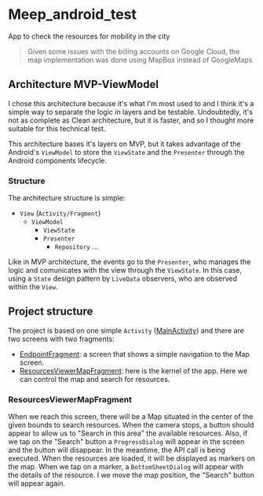 # Meep_android_test
App to check the resources for mobility in the city

> Given some issues with the billing accounts on Google Cloud, the map implementation was done using MapBox instead of GoogleMaps

## Architecture MVP-ViewModel

I chose this architecture because it's what I'm most used to and I think it's a simple way to separate the logic in layers and be testable. Undoubtedly,  it's not as complete as Clean architecture, but it is faster, and so I thought more suitable for this technical test.

This architecture bases it's layers on MVP, but it takes advantage of the Android's `ViewModel` to store the `ViewState` and the `Presenter` through the Android components lifecycle.

### Structure

The architecture structure is simple:

* `View` (`Activity/Fragment`)
  * `ViewModel`
    * `ViewState`
    * `Presenter`
      * `Repository` ...
    
Like in MVP architecture, the events go to the `Presenter`, who manages the logic and comunicates with the view through the `ViewState`. In this case, using a `State` design pattern by `LiveData` observers, who are observed within the `View`.

## Project structure

The project is based on one simple `Activity` ([MainActivity][1]) and there are two screens with two fragments:

* [EndpointFragment][2]: a screen that shows a simple navigation to the Map screen.
* [ResourcesViewerMapFragment][3]: here is the kernel of the app. Here we can control the map and search for resources.

### ResourcesViewerMapFragment

When we reach this screen, there will be a Map situated in the center of the given bounds to search resources. When the camera stops, a button should appear to allow us to "Search in this area" the available resources. Also, if we tap on the "Search" button a `ProgressDialog` will appear in the screen and the button will disappear. In the meantime, the API call is being executed.
When the resources are loaded, it will be displayed as markers on the map. When we tap on a marker, a `BottomSheetDialog` will appear with the details of the resource.
I we move the map position, the "Search" button will appear again.

[1]: https://github.com/xcelder/Meep_android_test/blob/main/app/src/main/java/com/example/meep_android_test/features/MainActivity.kt
[2]: https://github.com/xcelder/Meep_android_test/blob/main/app/src/main/java/com/example/meep_android_test/features/entry_point/presentation/EntryPointFragment.kt
[3]: https://github.com/xcelder/Meep_android_test/blob/main/app/src/main/java/com/example/meep_android_test/features/resources_viewer_map/presentation/ResourcesViewerMapFragment.kt
